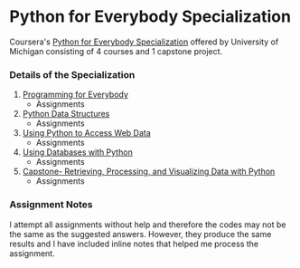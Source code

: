 # Python for Everybody Specialization

Coursera's [Python for Everybody Specialization](https://www.coursera.org/specializations/python?) offered by University of Michigan consisting of 4 courses and 1 capstone project.

### Details of the Specialization

1. [Programming for Everybody](https://www.coursera.org/learn/python?specialization=python)
    - Assignments
2. [Python Data Structures](https://www.coursera.org/learn/python-data?specialization=python)
    - Assignments
3. [Using Python to Access Web Data](https://www.coursera.org/learn/python-network-data?specialization=python)
    - Assignments
4. [Using Databases with Python](https://www.coursera.org/learn/python-databases?specialization=python)
    - Assignments
5. [Capstone- Retrieving, Processing, and Visualizing Data with Python](https://www.coursera.org/learn/python-data-visualization)
    - Assignments

### Assignment Notes

I attempt all assignments without help and therefore the codes may not be the same as the suggested answers. However, they produce the same results and I have included inline notes that helped me process the assignment.
